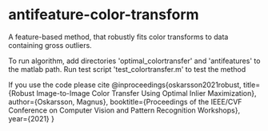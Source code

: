 # antifeature-color-transform
A feature-based method, that robustly fits color transforms to data containing gross outliers. 

To run algorithm, add directories 'optimal_colortransfer' and 'antifeatures' to the matlab path.
Run test script 'test_colortransfer.m' to test the method

If you use the code please cite
@inproceedings{oskarsson2021robust,
  title={Robust Image-to-Image Color Transfer Using Optimal Inlier Maximization},
  author={Oskarsson, Magnus},
  booktitle={Proceedings of the IEEE/CVF Conference on Computer Vision and Pattern Recognition Workshops},
  year={2021}
}
